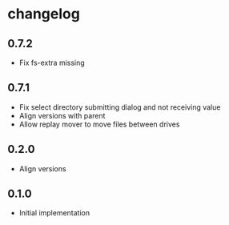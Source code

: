 # changelog

## 0.7.2

- Fix fs-extra missing

## 0.7.1

- Fix select directory submitting dialog and not receiving value
- Align versions with parent
- Allow replay mover to move files between drives

## 0.2.0

- Align versions

## 0.1.0

- Initial implementation
